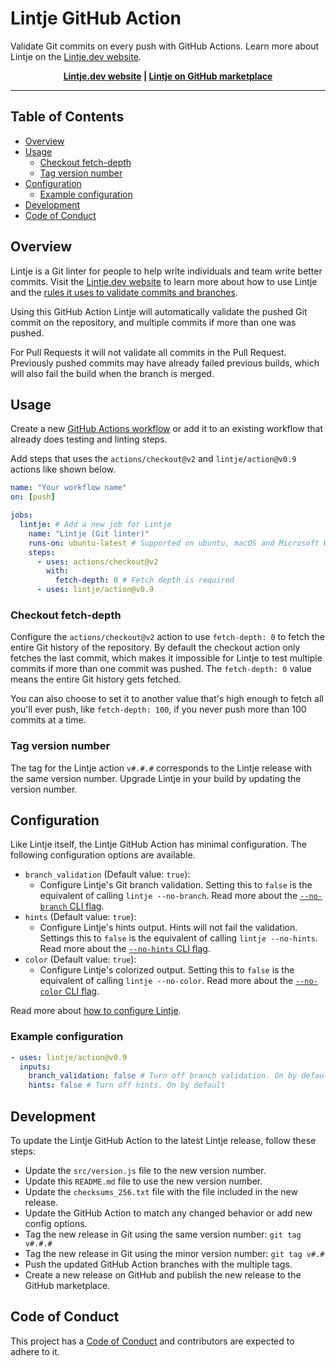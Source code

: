 # Lintje GitHub Action

Validate Git commits on every push with GitHub Actions. Learn more about Lintje
on the [Lintje.dev website][website].

<div align="center">
  <b><a href="https://lintje.dev">Lintje.dev website</a> | <a href="https://github.com/marketplace/actions/lintje">Lintje on GitHub marketplace</a></b>
</div>

---

## Table of Contents

- [Overview](#overview)
- [Usage](#usage)
    - [Checkout fetch-depth](#checkout-fetch-depth)
    - [Tag version number](#tag-version-number)
- [Configuration](#configuration)
    - [Example configuration](#example-configuration)
- [Development](#development)
- [Code of Conduct](#code-of-conduct)

## Overview

Lintje is a Git linter for people to help write individuals and team write
better commits. Visit the [Lintje.dev website][website] to learn more about how
to use Lintje and the [rules it uses to validate commits and
branches](https://lintje.dev/docs/rules/).

Using this GitHub Action Lintje will automatically validate the pushed Git
commit on the repository, and multiple commits if more than one was pushed.

For Pull Requests it will not validate all commits in the Pull Request.
Previously pushed commits may have already failed previous builds, which will
also fail the build when the branch is merged.

## Usage

Create a new [GitHub Actions
workflow](https://docs.github.com/en/actions/quickstart) or add it to an
existing workflow that already does testing and linting steps.

Add steps that uses the `actions/checkout@v2` and
`lintje/action@v0.9` actions like shown below.

```yaml
name: "Your workflow name"
on: [push]

jobs:
  lintje: # Add a new job for Lintje
    name: "Lintje (Git linter)"
    runs-on: ubuntu-latest # Supported on ubuntu, macOS and Microsoft Windows
    steps:
      - uses: actions/checkout@v2
        with:
          fetch-depth: 0 # Fetch depth is required
      - uses: lintje/action@v0.9
```

### Checkout fetch-depth

Configure the `actions/checkout@v2` action to use `fetch-depth: 0` to fetch the
entire Git history of the repository. By default the checkout action only
fetches the last commit, which makes it impossible for Lintje to test multiple
commits if more than one commit was pushed. The `fetch-depth: 0` value means
the entire Git history gets fetched.

You can also choose to set it to another value that's high enough to fetch all
you'll ever push, like `fetch-depth: 100`, if you never push more than 100
commits at a time.

### Tag version number

The tag for the Lintje action `v#.#.#` corresponds to the Lintje release with
the same version number. Upgrade Lintje in your build by updating the version
number.

## Configuration

Like Lintje itself, the Lintje GitHub Action has minimal configuration.
The following configuration options are available.

- `branch_validation` (Default value: `true`):
    - Configure Lintje's Git branch validation.
      Setting this to `false` is the equivalent of calling `lintje --no-branch`.
      Read more about the [`--no-branch` CLI
      flag](https://lintje.dev/docs/usage/#branch-validation).
- `hints` (Default value: `true`):
    - Configure Lintje's hints output. Hints will not fail the validation.
      Settings this to `false` is the equivalent of calling `lintje --no-hints`.
      Read more about the [`--no-hints` CLI
      flag](https://lintje.dev/docs/usage/#hints).
- `color` (Default value: `true`):
    - Configure Lintje's colorized output.
      Setting this to `false` is the equivalent of calling `lintje --no-color`.
      Read more about the [`--no-color` CLI
      flag](https://lintje.dev/docs/usage/#colorized-output).

Read more about [how to configure
Lintje](https://lintje.dev/docs/configuration/).

### Example configuration

```yaml
- uses: lintje/action@v0.9
  inputs:
    branch_validation: false # Turn off branch validation. On by default
    hints: false # Turn off hints. On by default
```

## Development

To update the Lintje GitHub Action to the latest Lintje release, follow these
steps:

- Update the `src/version.js` file to the new version number.
- Update this `README.md` file to use the new version number.
- Update the `checksums_256.txt` file with the file included in the new release.
- Update the GitHub Action to match any changed behavior or add new config
  options.
- Tag the new release in Git using the same version number: `git tag v#.#.#`
- Tag the new release in Git using the minor version number: `git tag v#.#`
- Push the updated GitHub Action branches with the multiple tags.
- Create a new release on GitHub and publish the new release to the
  GitHub marketplace.

## Code of Conduct

This project has a [Code of Conduct](CODE_OF_CONDUCT.md) and contributors are
expected to adhere to it.

[website]: https://lintje.dev
[installation]: https://lintje.dev/docs/installation/
